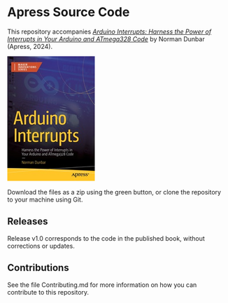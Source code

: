 # Apress Source Code

This repository accompanies [*Arduino Interrupts: Harness the Power of Interrupts in Your Arduino and ATmega328 Code*](https://www.link.springer.com/book/10.1007/9781484297131) by Norman Dunbar (Apress, 2024).

[comment]: #cover
![Cover image](9781484297131.jpg)

Download the files as a zip using the green button, or clone the repository to your machine using Git.

## Releases

Release v1.0 corresponds to the code in the published book, without corrections or updates.

## Contributions

See the file Contributing.md for more information on how you can contribute to this repository.
